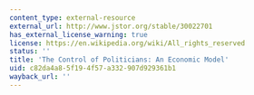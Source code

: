 ```yaml
---
content_type: external-resource
external_url: http://www.jstor.org/stable/30022701
has_external_license_warning: true
license: https://en.wikipedia.org/wiki/All_rights_reserved
status: ''
title: 'The Control of Politicians: An Economic Model'
uid: c82da4a8-5f19-4f57-a332-907d929361b1
wayback_url: ''
---
```

